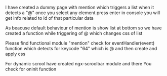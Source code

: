 I have created a dummy page with mention which triggers a list when it detects a "@" once you select any element press enter in console you will get info related to id of that particular data

As beacuse default behaviour of mention is show list at bottom
so we have created a function while triggering of @ which changes css of list

 Please find functional module "mention" check for eventHandler(event) function which detects for keycode "64" which is @ and then create and apply css



 For dynamic scrool have created ngx-scroolbar module and there You check for oninit function 